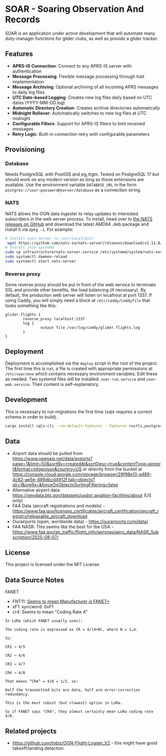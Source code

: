 # SOAR - Soaring Observation And Records

SOAR is an application under active development that will automate many duty-manager functions for glider clubs, as well as provide a glider tracker.

## Features

- **APRS-IS Connection**: Connect to any APRS-IS server with authentication
- **Message Processing**: Flexible message processing through trait implementation
- **Message Archiving**: Optional archiving of all incoming APRS messages to daily log files
- **UTC Date-based Logging**: Creates new log files daily based on UTC dates (YYYY-MM-DD.log)
- **Automatic Directory Creation**: Creates archive directories automatically
- **Midnight Rollover**: Automatically switches to new log files at UTC midnight
- **Configurable Filters**: Support for APRS-IS filters to limit received messages
- **Retry Logic**: Built-in connection retry with configurable parameters

## Provisioning

### Database

Needs PostgreSQL with PostGIS and pg_trgm. Tested on PostgreSQL 17 but should work on any modern version as long as those extensions are available. Use the environment variable `DATABASE_URL` in the form `postgres://user:password@server/database` as a connection string.

### NATS

NATS allows the OGN data ingester to relay updates to interested subscribers in the web server process. To install, head over to [the NATS releases on GitHub](https://github.com/nats-io/nats-server/releases/) and download the latest AMD64 .deb package and install it via `dpkg -i`. For example:

```bash
# Install nats-server to /usr/local/bin/
 wget https://github.com/nats-io/nats-server/releases/download/v2.11.8/nats-server-v2.11.8-amd64.deb && sudo dpkg -i nats-server-*.deb && rm nats-server-*.deb
# Install into systemd
sudo cp infrastructure/nats-server.service /etc/systemd/system/nats-server.service
sudo systemctl daemon-reload
sudo systemctl start nats-server
```

### Reverse proxy

Some reverse proxy should be put in front of the web service to terminate SSL and provide other benefits, like load balancing (if necessary). By default, the production web server will listen on localhost at port 1337. If using Caddy, you will simply need a block at `/etc/caddy/Caddyfile` that looks something like this:

```
glider.flights {
        reverse_proxy localhost:1337
        log {
                output file /var/log/caddy/glider.flights.log
        }
}
```

## Deployment

Deployment is accomplished via the `deploy` script in the root of the project. The first time this is run, a file is created with appropriate permissions at `/etc/soar/env` which contains necessary environment variables. Edit these as needed. Two systemd files will be installed: `soar-run.service` and `soar-web.service`. Their content is self-explanatory.

## Development

This is necessary to run migrations the first time (sqlx requires a correct schema in order to build).

```bash
cargo install sqlx-cli --no-default-features --features rustls,postgres
```

## Data

- Airport data should be pulled from https://www.openaip.net/data/exports?page=1&limit=50&sortBy=createdAt&sortDesc=true&contentType=airport&format=ndgeojson&country=US or directly from the bucket at https://console.cloud.google.com/storage/browser/29f98e10-a489-4c82-ae5e-489dbcd4912f;tab=objects?pli=1&prefix=&forceOnObjectsSortingFiltering=false
- Alternative airport data: https://geodata.bts.gov/datasets/usdot::aviation-facilities/about (US only)
- FAA Data (aircraft registrations and models) - https://www.faa.gov/licenses_certificates/aircraft_certification/aircraft_registry/releasable_aircraft_download
- Ourairports (open, worldwide data) - https://ourairports.com/data/
- FAA NASR: This seems like the best for the USA - https://www.faa.gov/air_traffic/flight_info/aeronav/aero_data/NASR_Subscription/2025-08-07/

## License

This project is licensed under the MIT License.

## Data Source Notes

FANET

- FNT11: [Seems to mean Manufacturer is FANET+](https://github.com/glidernet/ogn-aprs-protocol/blob/af7a1688d28f9c41fddf60c1105d92dc53adb4c1/FANET.protocol.txt#L248)
- sF1: syncword: 0xF1
- cr4: Seems to mean "Coding Rate 4"

```
In LoRa (which FANET usually uses):

The coding rate is expressed as CR = 4/(4+N), where N = 1…4.

So:

CR1 → 4/5

CR2 → 4/6

CR3 → 4/7

CR4 → 4/8

That means “CR4” = 4/8 = 1/2, so:

Half the transmitted bits are data, half are error-correction redundancy.

This is the most robust (but slowest) option in LoRa.

So if FANET says "CR4", they almost certainly mean LoRa coding rate 4/8.
```

## Related projects

- https://github.com/tobiz/OGN-Flight-Logger_V2 - this might have good takeoff/landing detection
